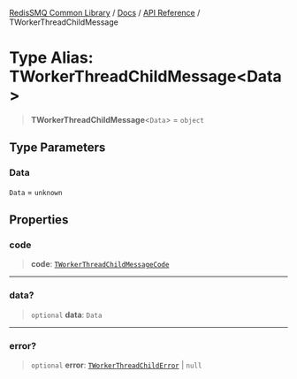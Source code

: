 [RedisSMQ Common Library](../../../README.md) / [Docs](../../README.md) / [API Reference](../README.md) / TWorkerThreadChildMessage

# Type Alias: TWorkerThreadChildMessage\<Data\>

> **TWorkerThreadChildMessage**\<`Data`\> = `object`

## Type Parameters

### Data

`Data` = `unknown`

## Properties

### code

> **code**: [`TWorkerThreadChildMessageCode`](TWorkerThreadChildMessageCode.md)

***

### data?

> `optional` **data**: `Data`

***

### error?

> `optional` **error**: [`TWorkerThreadChildError`](TWorkerThreadChildError.md) \| `null`
